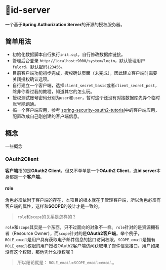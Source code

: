 # 🚀id-server

一个基于**Spring Authorization Server**的开源的授权服务器。


## 简单用法

- 初始化数据脚本自行执行`init.sql`，自行修改数据库链接。
- 管理后台登录 `http://localhost:9000/system/login`，默认管理用户`felord`、默认密码`123456`。
- 目前客户端功能初步完成，授权确认页面（未完成），因此建立客户端时需要关闭授权确认选项。
- 自行建立一个客户端，选择`client_secret_basic`或者`client_secret_post`，除非你看过我的教程，知道其它的怎么玩。
- 授权测试账号密码分别为`user`和`user`，暂时这个还没有对接数据库先弄个临时账号能跑通。
- 搞一个客户端应用，参考 [spring-security-oauth2-tutorial](https://gitee.com/felord/spring-security-oauth2-tutorial)中的客户端应用，配置改成自己刚创建的客户端信息。

## 概念
一些概念
### OAuth2Client 

**客户端**指的是**OAuth2 Client**，但又不单单是一个**OAuth2 Client**，连**id server**本身都是一个**客户端**。
#### role

角色必须依附于客户端的存在，本项目的根本就在于管理客户端，所以角色必须有客户端的属性，这样和**SCOPE**的设计才是一致的。

> `role`和`scope`的关系是怎样的？

`role`和`scope`其实是一个东西，只不过面向的对象不一样。`role`针对的是资源拥有者（Resource Owner），而`scope`针对的是**OAuth2客户端**。举个例子，`ROLE_email`是用户具有获取电子邮件信息的接口访问权限，`SCOPE_email`是拥有`ROLE_email`权限的用户授权OAuth2客户端访问获取电子邮件信息接口，用户如果没有这个权限，那他凭什么授权呢？
> 所以结论就是： `ROLE_email`=`SCOPE_email`=`email`。

